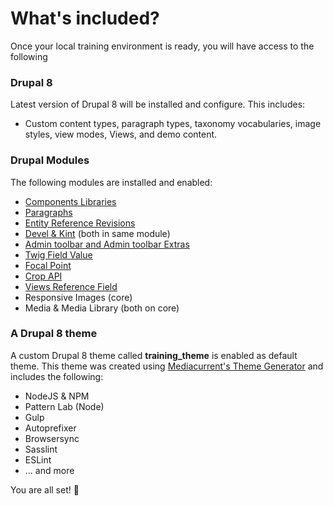# What's included?

Once your local training environment is ready, you will have access to the following

### **Drupal 8**

Latest version of Drupal 8 will be installed and configure.  This includes:

* Custom content types, paragraph types, taxonomy vocabularies, image styles, view modes, Views, and demo content.

### Drupal Modules

The following modules are installed and enabled:

* [Components Libraries](https://www.drupal.org/project/components)
* [Paragraphs](https://www.drupal.org/project/paragraphs)
* [Entity Reference Revisions](https://www.drupal.org/project/entity_reference_revisions)
* [Devel & Kint](https://www.drupal.org/project/devel) (both in same module)
* [Admin toolbar and Admin toolbar Extras](https://www.drupal.org/project/admin_toolbar)
* [Twig Field Value](https://www.drupal.org/project/twig_field_value)
* [Focal Point](https://www.drupal.org/project/focal_point)
* [Crop API](https://www.drupal.org/project/crop)
* [Views Reference Field](https://www.drupal.org/project/viewsreference)
* Responsive Images (core)
* Media & Media Library (both on core)

### A Drupal 8 theme

A custom Drupal 8 theme called **training_theme** is enabled as default theme.  This theme was created using [Mediacurrent's Theme Generator](https://mariohernandez.io/blog/mediacurrent-theme-generator) and includes the following:

* NodeJS & NPM
* Pattern Lab (Node)
* Gulp
* Autoprefixer
* Browsersync
* Sasslint
* ESLint
* ... and more

You are all set! 🙌
